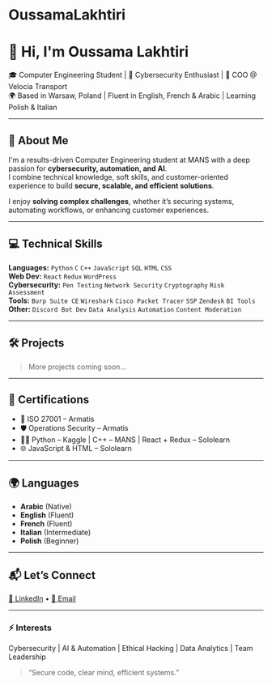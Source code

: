 # OussamaLakhtiri
# 👋 Hi, I'm Oussama Lakhtiri

🎓 Computer Engineering Student | 🔐 Cybersecurity Enthusiast | 🚐 COO @ Velocia Transport  
🌍 Based in Warsaw, Poland | Fluent in English, French & Arabic | Learning Polish & Italian

---

## 🧠 About Me

I'm a results-driven Computer Engineering student at MANS with a deep passion for **cybersecurity, automation, and AI**.  
I combine technical knowledge, soft skills, and customer-oriented experience to build **secure, scalable, and efficient solutions**.

I enjoy **solving complex challenges**, whether it’s securing systems, automating workflows, or enhancing customer experiences.

---

## 💻 Technical Skills

**Languages:** `Python` `C` `C++` `JavaScript` `SQL` `HTML` `CSS`  
**Web Dev:** `React` `Redux` `WordPress`  
**Cybersecurity:** `Pen Testing` `Network Security` `Cryptography` `Risk Assessment`  
**Tools:** `Burp Suite CE` `Wireshark` `Cisco Packet Tracer` `SSP` `Zendesk` `BI Tools`  
**Other:** `Discord Bot Dev` `Data Analysis` `Automation` `Content Moderation`

---

## 🛠️ Projects

> More projects coming soon...

---

## 📜 Certifications

- 🏅 ISO 27001 – Armatis  
- 🛡️ Operations Security – Armatis  
- 🧑‍💻 Python – Kaggle | C++ – MANS | React + Redux – Sololearn  
- 🌐 JavaScript & HTML – Sololearn

---

## 🌍 Languages

- **Arabic** (Native)
- **English** (Fluent)
- **French** (Fluent)
- **Italian** (Intermediate)
- **Polish** (Beginner)

---

## 📬 Let’s Connect

[💼 LinkedIn](https://www.linkedin.com/in/oussama-lakhtiri-2649882bb/) • [📧 Email](mailto:Lakhtiri.osamah@gmail.com)

---

### ⚡ Interests  
Cybersecurity | AI & Automation | Ethical Hacking | Data Analytics | Team Leadership

> “Secure code, clear mind, efficient systems.”  
